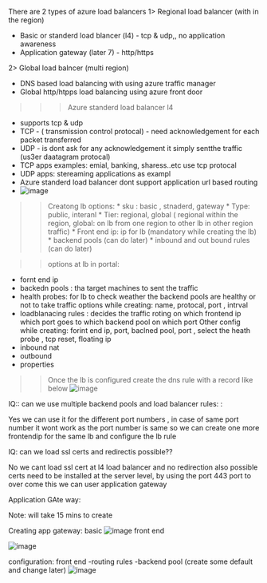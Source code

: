 There are 2 types of azure load balancers
1> Regional load balancer (with in the region)
  - Basic or standerd load blancer (l4) -  tcp & udp,, no application awareness
  - Application gateway (later 7) - http/https

    
2> Global load balncer (multi region)
  - DNS  based load balancing with using azure traffic manager
  - Global http/htpps load balancing using azure front door



>>> Azure standerd load balancer l4
  * supports tcp & udp
  * TCP - ( transmission control protocal)  - need acknowledgement for each packet transferred
  * UDP - is dont ask for any acknowledgement it simply sentthe traffic (us3er daatagram protocal)
  * TCP apps examples: emial, banking, sharess..etc use tcp protocal
  * UDP apps: stereaming applications as exampl
  * Azure standerd load balancer dont support application url based routing
  * ![image](https://github.com/user-attachments/assets/d41f6db4-c10d-4d67-9fe9-8bde1b7fefaf)

>> Creatong lb options:
    * sku : basic , stnaderd, gateway
    * Type: public, interanl
    * Tier: regional, global ( regional within the region, global: on lb from one region to other lb in other region traffic)
    * Front end ip: ip for lb (mandatory while creating the lb)
    * backend pools (can do later)
    * inbound and out bound rules (can do later)

>> options at lb in portal:
 * fornt end ip
 * backedn pools : tha target machines to sent the traffic
 * health probes: for lb to check weather the backend pools are healthy or not to take traffic
   options while creating: name, protocal, port , intrval
 * loadblanacing rules : decides the traffic roting on which frontend ip which port goes to which backend pool on which port
   Other config while creating: forint end ip, port, baclned pool, port , select the heath probe , tcp reset, floating ip 
 * inbound nat
 * outbound
 * properties

>> Once the lb is configured create the dns rule with a record like below
  ![image](https://github.com/user-attachments/assets/6f8f41b4-bfd3-45af-802b-44f2f8ea6b1b)
>> 

IQ:: can we use multiple backend pools and load balancer rules: :

Yes we can use it for the different port numbers , in case of same port number it wont work as the port number is same so we can create one more frontendip for the same lb and configure the lb rule

IQ: can we load ssl certs and redirectis possible??

No we cant load ssl cert at l4 load balancer and no redirection also possible 
certs need to be installed at the server level, by using the port 443 port
to over come this we can user application gateway


Application GAte way:
>>>>>>>>>>>>>>>>>>>
Note: will take 15 mins to create
>>>>>>>>>>>>>>>>>>>

Creating app gateway:
basic
![image](https://github.com/user-attachments/assets/d0def569-22b0-497b-b1ee-6c74f8222d9e)
front end

![image](https://github.com/user-attachments/assets/ea719b5f-2cd8-40bb-b83c-818e9a411665)

configuration: front end -routing rules -backend pool (create some default and change later)
![image](https://github.com/user-attachments/assets/5f498369-572a-459b-a1c9-a7f5dfa60f18)














